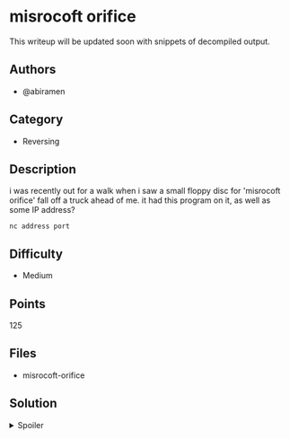 # misrocoft orifice
This writeup will be updated soon with snippets of decompiled output.

## Authors
- @abiramen

## Category
- Reversing

## Description
i was recently out for a walk when i saw a small floppy disc for 'misrocoft orifice' fall off a truck ahead of me. it had this program on it, as well as some IP address?

`nc address port`

## Difficulty
- Medium

## Points
125

## Files
- misrocoft-orifice

## Solution
<details>
<summary>Spoiler</summary>

### Idea
- Exploring different methods of string obfuscation
- Demonstrating why local license key verification is very hard to get right.

### Walkthrough
1. As always, when provided with a random file, there's a general series of steps you want to perform:
    - Run `file misrocoft-orifice` in order to determine its type - in this case, we're told that it's a 32-bit Linux ELF.
    - Use `strings filename` to see if we can determine anything about its behaviour this way.
    - Reverse-engineer it using the disassembler/decompiler/re suite of our choice, such as Ghidra, Radare2/Cutter or Binary Ninja.
    - Run it, preferably in a sandboxed environment if our re analysis was unable to determine if the binary was safe.
2. We can determine from our reversing that:
    - The program seems to read in our string, the license key, and pass pointers to different parts of the string to different functions, namely `cseg0`, `cseg2`, and `cseg3_4`. 
    - The program seems to explicitly check if characters 6-11 in the string match `LE4K5`, a string that is leaked from the binary.
    - If the return values of all of these checks are true, then the program calls an `open_document` function which seems to read from a file, presumably to print the flag when run on the remote server.
    - Looking at the cseg0 function, we can see the string 'BDQC3'. It's easy to assume that this is what's expected for the first 5 characters of the key, but closer inspection of the function reveals a loop which seems to iterate through each character of the string in reverse.
        - Your decompiled output might have some interesting pointer arithmetic like `*(array + 4 - i)`. It's worth noting that this is the same as `array[4-i]`.
        - We can now determine that this segment of the key is '3CQDB'.
    - Looking at the cseg2 function, we can see the usage of the XOR bitwise operator. More specifically, we can see that the next 5 characters of the string are iterated through, and compared with the bitwise XOR of individual bytes, using data found in readonly data in the binary.
        - We can take these bytes and XOR the first five from both to get `3CR0T`.
3. So far, our key is `3CQDB-LE4K5-3CR0T-?????-?????`. It seems that the last two segments are determined from the `cseg3_4` function, which takes two extra numbers as arguments.
    - The `cseg3_4` seems to pass the given segment of a string into a function called `val1`, and compares the first number with this argument. Taking a look at the decompiled output for the `val1` function, it seems to just be summing the (ASCII) value of each character in the segment.
    - The second `val2` function is harder to understand, even with its decompiled output. However, with some analysis, and maybe supplying some dummy values, we can deduce that it iterates through each character of the string, and computes the value of `(4 - i) * array[i]` and sums this value for each character together. That is, in the string ABCDE, the result of `val2` is determined to be `0 * 69 ('E') + 1 * 68 ('D') + 2 * 67 ('C') + 3 * 66 ('B') + 4 * 65 ('A')`. We thus need to find a string which matches the correct `val1` and `val2` for each segment. Particularly, we want `cseg3_4(&license_key[18], 308, 724) && cseg3_4(&license_key[24], 315, 690)` to be true.
    - We can write a Python script to efficiently bruteforce these.
    ```python
    #!/usr/bin/python3
    """
    Solves for the third and fourth segment of the license key for misrocoft orifice.
    """
    from sys import argv, exit
    import itertools, string

    if len(argv) < 3:
        print('Usage: ./seg3_4.py val1 val2')    
        exit(1)

    matches = []
    for i in list(itertools.combinations_with_replacement(string.ascii_uppercase + string.digits, 5)):
        if sum([ord(j) for j in i]) == int(argv[1], 0):
            matches.append(i)

    solve = ''

    for match in matches:
        ordered = list(itertools.permutations(match, 5))
        for order in ordered:
            if sum([(4-i) * ord(x) for i, x in enumerate(order)]) == int(argv[2], 0):
                solve = ''.join(order)
                break
        if solve != '':
            break

    print(solve)
    ```
    - From this, we can determine solutions for the last two segments, of which there are several. A valid key would be `3CQDB-LE4K5-3CR0T-ZH200-MAA93`.
    - We can now connect to the remote and use this key to obtain the flag.
### Flag
`SKYLIGHT{cR4cK3d_My_0bfu$c4TeD_5tr!nGs}`
</details>

